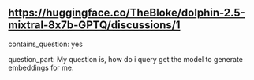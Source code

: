 ## https://huggingface.co/TheBloke/dolphin-2.5-mixtral-8x7b-GPTQ/discussions/1

contains_question: yes

question_part: My question is, how do i query get the model to generate embeddings for me.